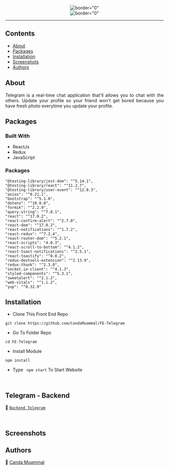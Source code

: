 <p align="center">
     <img src="https://i.postimg.cc/pT9Ypg8w/teleg.png"   alt= border="0" /> <br/>
     <img src="https://i.postimg.cc/XNd1LCGT/telltel.png"   alt= border="0" />

</p>


---


## Contents

- [About](#about)
- [Packages](#Packages)
- [Installation](#installation)
- [Screenshots](#screenshots)
- [Authors](#authors) 

##  About

<p align="justify">
Telegram is a real-time chat application that'll allows you to chat with the others. Update your profile so your friend won't get bored because you have fresh photo everytime you update your profile.
</p>


##  Packages

### Built With
- ReactJs
- Redux
- JavaScript



### Packages
    "@testing-library/jest-dom": "^5.14.1",
    "@testing-library/react": "^11.2.7",
    "@testing-library/user-event": "^12.8.3",
    "axios": "^0.21.1",
    "bootstrap": "^5.1.0",
    "dotenv": "^10.0.0",
    "formik": "^2.2.9",
    "query-string": "^7.0.1",
    "react": "^17.0.2",
    "react-confirm-alert": "^2.7.0",
    "react-dom": "^17.0.2",
    "react-notifications": "^1.7.2",
    "react-redux": "^7.2.4",
    "react-router-dom": "^5.2.1",
    "react-scripts": "4.0.3",
    "react-scroll-to-bottom": "^4.1.2",
    "react-toast-notifications": "^2.5.1",
    "react-toastify": "^8.0.2",
    "redux-devtools-extension": "^2.13.9",
    "redux-thunk": "^2.3.0",
    "socket.io-client": "^4.1.3",
    "styled-components": "^5.3.1",
    "sweetalert": "^2.1.2",
    "web-vitals": "^1.1.2",
    "yup": "^0.32.9"

##  Installation

- Clone This Front End Repo

```
git clone https://github.com/CandaMuammal/FE-Telegram

```

- Go To Folder Repo

```
cd FE-Telegram
```

- Install Module

```
npm install
```

- Type ` npm start` To Start Website

<br/>


## Telegram - Backend 


:rocket: [`Backend Telegram`](https://github.com/CandaMuammal/BE-Telegram)

<br/>

## Screenshots



<!-- <p align="center">
  <span>
   <img src="https://i.postimg.cc/TYPDNjL1/vehicle1-4.png"   alt= border="0" /> <br/><br/><br/><br/>
   <img src="https://i.postimg.cc/PrcP6gnV/vehicle2-2.png"   alt= border="0" /> <br/><br/><br/><br/>
   <img src="https://i.postimg.cc/TwRwLGn1/vehicle3-2.png"   alt= border="0" /> <br/><br/><br/><br/>
   <img src="https://i.postimg.cc/wMrTGmZR/vehicle4-2.png"   alt= border="0" /> <br/><br/><br/><br/>
   <img src="https://i.postimg.cc/JhK8FXB7/vehicle5-2.png"   alt= border="0" /> <br/><br/><br/><br/>
  </span>
</p> -->


## Authors

:rocket: [Canda Muammal](https://github.com/CandaMuammal)
